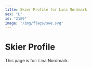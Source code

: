 ```yaml
---
title: Skier Profile for Lina Nordmark
sex: "L"
id: "2189"
image: "/img/flags/swe.svg" 
---
```


# Skier Profile

This page is for: Lina Nordmark.
    